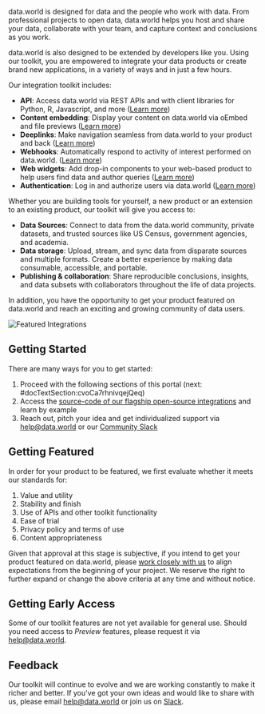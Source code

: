 data.world is designed for data and the people who work with data. From professional projects to 
open data, data.world helps you host and share your data, collaborate with your team, and capture 
context and conclusions as you work.  

data.world is also designed to be extended by developers like you. Using our toolkit, you are 
empowered to integrate your data products or create brand new applications, in a variety of ways and in just a few hours.

Our integration toolkit includes:

- **API**: Access data.world via REST APIs and with client libraries for Python, R, Javascript, and more ([Learn more](#docTextSection:cvoCa7rhnivqejQeq))
- **Content embedding**: Display your content on data.world via oEmbed and file previews ([Learn more](#docTextSection:gZfhaJCWeHKScKRHP))
- **Deeplinks**: Make navigation seamless from data.world to your product and back ([Learn more](#docTextSection:bYFg4fC9GwHaJPvhe))
- **Webhooks**: Automatically respond to activity of interest performed on data.world. ([Learn more](#docTextSection:m5LFqwpsb7pRmkKjp))
- **Web widgets**: Add drop-in components to your web-based product to help users find data and author queries ([Learn more](#docTextSection:SzkQDHZgg7562Txk4))
- **Authentication**: Log in and authorize users via data.world ([Learn more](#docTextSection:QRKZGmkzDw89ibrYm))

Whether you are building tools for yourself, a new product or an extension to an existing product, our toolkit will give you access to:

- **Data Sources**: Connect to data from the data.world community, private datasets, and trusted sources like US Census, government agencies, and academia.
- **Data storage**: Upload, stream, and sync data from disparate sources and multiple formats. Create a better experience by making data consumable, accessible, and portable.
- **Publishing & collaboration**: Share reproducible conclusions, insights, and data subsets with collaborators throughout the life of data projects.

In addition, you have the opportunity to get your product featured on data.world and reach an exciting and growing community of data users.

![Featured Integrations](https://cdn.filepicker.io/api/file/WpepbLkCTTOVJAQQYTsb "Featured")

## Getting Started

There are many ways for you to get started:
1. Proceed with the following sections of this portal (next: #docTextSection:cvoCa7rhnivqejQeq)
1. Access the [source-code of our flagship open-source integrations](https://github.com/search?q=topic%3Areference-implementation+org%3Adatadotworld&type=Repositories) and learn by example
1. Reach out, pitch your idea and get individualized support via <help@data.world> or our [Community Slack](https://slack.data.world)

## Getting Featured

In order for your product to be featured, we first evaluate whether it meets our standards for:
1. Value and utility
1. Stability and finish
1. Use of APIs and other toolkit functionality
1. Ease of trial
1. Privacy policy and terms of use
1. Content appropriateness

Given that approval at this stage is subjective, if you intend to get your product featured on data.world, please  [work closely with us](help@data.world)  to align expectations from the beginning of your project. We reserve the right to further expand or change the above criteria at any time and without notice.

## Getting Early Access

Some of our toolkit features are not yet available for general use. Should you need access to 
_Preview_ features, please request it via <help@data.world>.

## Feedback
Our toolkit will continue to evolve and we are working constantly to make it richer and better.
If you've got your own ideas and would like to share with us, please email [help@data.world](mailto:help@data.world) or join us on [Slack](https://slack.data.world/).
